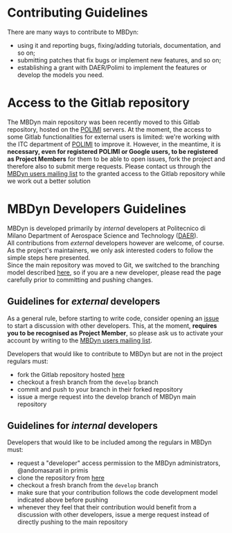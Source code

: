 # Contributing Guidelines
There are many ways to contribute to MBDyn:

 - using it and reporting bugs, fixing/adding tutorials, documentation, and so on;
 - submitting patches that fix bugs or implement new features, and so on;
 - establishing a grant with DAER/Polimi to implement the features or develop 
   the models you need.

# Access to the Gitlab repository
The MBDyn main repository was been recently moved to this Gitlab repository, 
hosted on the 
[POLIMI](https://www.polimi.it/) servers. At the moment, the access to some
Gitlab functionalities for external users is limited: we're working with 
the ITC department of [POLIMI](https://www.polimi.it/) to improve it. 
However, in the meantime, it is **necessary,
even for registered POLIMI or Google users, to be registered as Project Members**
for them to be able to open issues, fork the project and therefore also to submit
merge requests. Please contact us through the 
[MBDyn users mailing list](https://www.mbdyn.org/?Mailing_Lists) to the granted
access to the Gitlab repository while we work out a better solution

# MBDyn Developers Guidelines
MBDyn is developed primarily by _internal_ developers at Politecnico di 
Milano Department of Aerospace Science and Technology 
([DAER](http://www.aero.polimi.it/)).  
All contributions from _external_ developers however are welcome, of course.
As the project's maintainers, we only ask interested coders to follow the 
simple steps here presented.  
Since the main repository was moved to Git, we switched to the branching 
model described [here](https://nvie.com/posts/a-successful-git-branching-model/), 
so if you are a new developer, please read the page carefully prior to committing
and pushing changes.

## Guidelines for _external_ developers
As a general rule, before starting to write code, consider opening an 
[issue](https://gitlab.com/help/user/project/issues/index.md) to start a 
discussion with other developers. This, at the moment, **requires you to be
recognised as Project Member**, so please ask us to activate your account by 
writing to the [MBDyn users mailing list](https://www.mbdyn.org/?Mailing_Lists).

Developers that would like to contribute to MBDyn but are not in the project
regulars must:
 - fork the Gitlab repository hosted [here](https://gitlab.polimi.it/Pub/mbdyn.git)
 - checkout a fresh branch from the `develop` branch
 - commit and push to your branch in their forked repository
 - issue a merge request into the develop branch of MBDyn main repository

## Guidelines for _internal_ developers
Developers that would like to be included among the regulars in MBDyn must:

 - request a "developer" access permission to the MBDyn administrators, 
      @andomasarati in primis
 - clone the repository from [here](https://gitlab.polimi.it/Pub/mbdyn.git)
 - checkout a fresh branch from the `develop` branch
 - make sure that your contribution follows the code development model 
      indicated above before pushing
 - whenever they feel that their contribution would benefit from a discussion
      with other developers, issue a merge request instead of directly pushing
      to the main repository
    